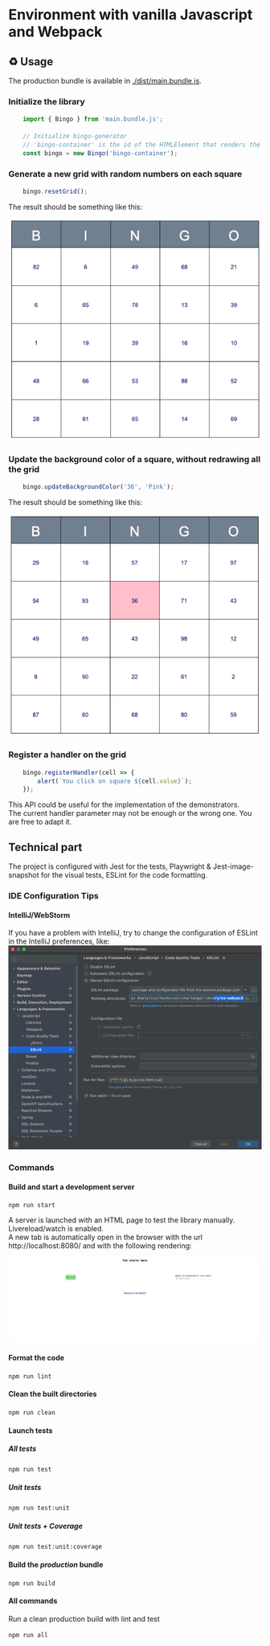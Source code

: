 # Environment with vanilla Javascript and Webpack

## ♻️ Usage

The production bundle is available in [./dist/main.bundle.js](./dist/main.bundle.js).

### Initialize the library
```javascript
    import { Bingo } from 'main.bundle.js';
    
    // Initialize bingo-generator
    // 'bingo-container' is the id of the HTMLElement that renders the Bingo
    const bingo = new Bingo('bingo-container');
```

### Generate a new grid with random numbers on each square
```javascript
    bingo.resetGrid();
```
The result should be something like this:
  <p align="center">
    <img title="Grid" src="../../images/grid.png">
  </p>

### Update the background color of a square, without redrawing all the grid
```javascript
    bingo.updateBackgroundColor('36', 'Pink');
```
The result should be something like this:
  <p align="center">
    <img title="Grid" src="../../images/background-color.png">
  </p>

### Register a handler on the grid
```javascript
    bingo.registerHandler(cell => {
        alert(`You click on square ${cell.value}`);
    });
```

This API could be useful for the implementation of the demonstrators. \
The current handler parameter may not be enough or the wrong one. You are free to adapt it.

## Technical part

The project is configured with Jest for the tests, Playwright & Jest-image-snapshot for the visual tests, ESLint for the code formatting.

### IDE Configuration Tips

#### IntelliJ/WebStorm
If you have a problem with IntelliJ, try to change the configuration of ESLint in the IntelliJ preferences, like:
![eslint-config.png](../../images/es-webpack-eslint-config.png)

### Commands

#### Build and start a development server
`npm run start`

A server is launched with an HTML page to test the library manually. \
Livereload/watch is enabled. \
A new tab is automatically open in the browser with the url http://localhost:8080/ and with the following rendering:

![Grid](../../images/start_library_rendering.png)

#### Format the code
`npm run lint`

#### Clean the built directories
`npm run clean`

#### Launch tests
##### All tests
`npm run test`

##### Unit tests
`npm run test:unit`

##### Unit tests + Coverage
`npm run test:unit:coverage`

#### Build the _production_ bundle
`npm run build`

#### All commands
Run a clean production build with lint and test

`npm run all`
